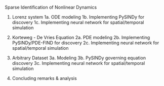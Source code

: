 Sparse Identification of Nonlinear Dynamics 

1. Lorenz system
  1a. ODE modeling
  1b. Implementing PySINDy for discovery
  1c. Implementing neural network for spatial/temporal simulation

2. Korteweg - De Vries Equation
  2a. PDE modeling
  2b. Implementing PySINDy/PDE-FIND for discovery
  2c. Implementing neural network for spatial/temporal simulation
  
3. Arbitrary Dataset
  3a. Modeling
  3b. PySINDy governing equation discovery
  3c. Implementing neural network for spatial/temporal simulation
  
4. Concluding remarks & analysis
